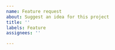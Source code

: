 ```yaml
---
name: Feature request
about: Suggest an idea for this project
title: ''
labels: Feature
assignees: ''

---
```


<!-- Please search existing feature request to avoid creating duplicates. -->
<!-- Describe the feature you'd like. -->
